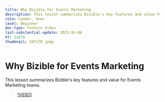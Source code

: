 ```yaml
---
title: Why Bizible for Events Marketing
description: This lesson summarizes Bizible's key features and value for Events Marketing teams.
role: Leader, User
level: Beginner
doc-type: Feature Video
last-substantial-update: 2023-01-06
kt: 11674
thumbnail: 347178.jpeg
---
```


# Why Bizible for Events Marketing

This lesson summarizes Bizible's key features and value for Events Marketing teams.

>[!VIDEO](https://video.tv.adobe.com/v/347178/?quality=12&learn=on)
